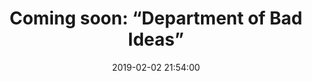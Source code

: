 ---
layout: episode

title: "Coming soon: “Department of Bad Ideas”"
date: 2019-02-02 21:54:00

duration: "0:42" # audio length in min
length: "1556992" # filesize in byte

file: "https://s3.eu-west-2.amazonaws.com/episodes.johnpe.art/dept-of-bad-ideas/DepartmentOfBadIdeas.mp3"
file_type: "audio/mp3" # audio/x-m4a, audio/mpeg, video/quicktime, video/mp4, video/x-m4v, application/pdf, and document/x-epub

excerpt: "The Department of Bad Ideas is a new podcast about policy, disconnected from reality. Coming soon."

summary: "The Department of Bad Ideas is a podcast about policy, disconnected from reality.

In each episode, two guests engage in a battle of policy wits as we ask them to solve real problems in the most unsaleable, impractical and impossible ways. 

The podcast is coming soon, but in the mean time, listen to this office inspired theme track.

- 00:00 — An office inspired theme track.
- 00:42 — End"

explicit: "no" # other option is no

block: "no" # means is shown in iTunes
---